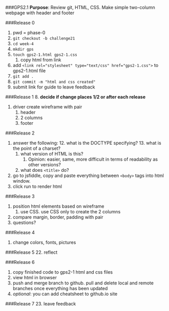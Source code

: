 ###GPS2.1
**Purpose**: Review git, HTML, CSS. Make simple two-column webpage with header and footer

###Release 0
1. pwd = phase-0
2. `git checkout -b challenge21`
3. `cd week-4`
1. `mkdir gps`
1. `touch gps2-1.html gps2-1.css`
	1. copy html from link
4. add `<link rel="stylesheet" type="text/css" href="gps2-1.css">` to gps2-1.html file
5. `git add .`
6. `git commit -m "html and css created"`
7. submit link for guide to leave feedback

###Release 1
8. **decide if change places 1/2 or after each release**
1. driver create wireframe with pair
	1. header 
	1. 2 columns
	1. footer

###Release 2
1. answer the following:
	12. what is the DOCTYPE specifying?
	13. what is the point of a charset?
	1. what version of HTML is this?
		1. Opinion: easier, same, more difficult in terms of readability as other versions?
	1. what does `<title>` do?
1. go to jsfiddle, copy and paste everything between `<body>` tags into html window. 
1. click run to render html

###Release 3
1. position html elements based on wireframe
	1. use CSS. use CSS only to create the 2 columns
1. compare margin, border, padding with pair
1. questions?

###Release 4
1. change colors, fonts, pictures

###Release 5
22. reflect

###Release 6 
1. copy finished code to gps2-1 html and css files
1. view html in browser
1. push and merge branch to github. pull and delete local and remote branches once everything has been updated
1. *optional*: you can add cheatsheet to github.io site

###Release 7
23. leave feedback
